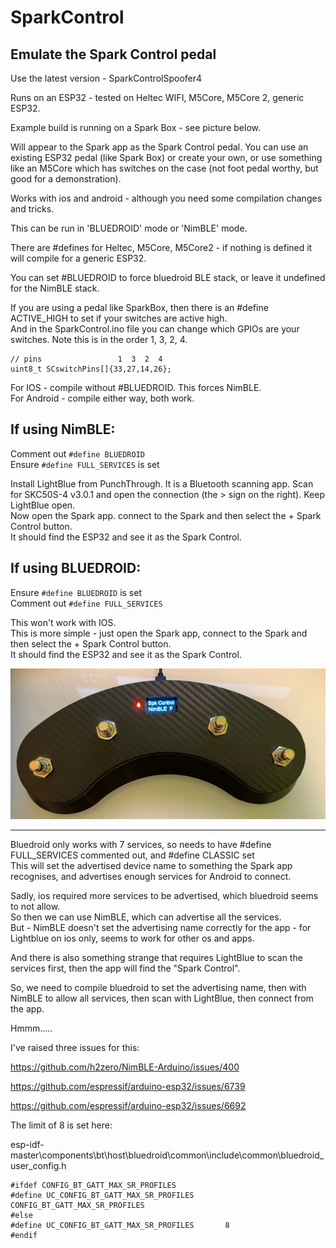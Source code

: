 # SparkControl
## Emulate the Spark Control pedal   

Use the latest version - SparkControlSpoofer4

Runs on an ESP32 - tested on Heltec WIFI, M5Core, M5Core 2, generic ESP32.   

Example build is running on a Spark Box - see picture below.   

Will appear to the Spark app as the Spark Control pedal.  You can use an existing ESP32 pedal (like Spark Box) or create your own, or use something like an M5Core which has switches on the case (not foot pedal worthy, but good for a demonstration).    

Works with ios and android - although you need some compilation changes and tricks.   

This can be run in 'BLUEDROID' mode or 'NimBLE' mode.   

There are #defines for Heltec, M5Core, M5Core2 - if nothing is defined it will compile for a generic ESP32.

You can set #BLUEDROID to force bluedroid BLE stack, or leave it undefined for the NimBLE stack.   

If you are using a pedal like SparkBox, then there is an #define ACTIVE_HIGH to set if your switches are active high.   
And in the SparkControl.ino file you can change which GPIOs are your switches.  Note this is in the order 1, 3, 2, 4.
```
// pins                 1  3  2  4
uint8_t SCswitchPins[]{33,27,14,26}; 
```

For IOS - compile without #BLUEDROID. This forces NimBLE.    
For Android - compile either way, both work.    

## If using NimBLE:    
Comment out ```#define BLUEDROID ```  
Ensure ```#define FULL_SERVICES``` is set    

Install LightBlue from PunchThrough. It is a Bluetooth scanning app. Scan for SKC50S-4 v3.0.1 and open the connection (the > sign on the right). Keep LightBlue open.    
Now open the Spark app. connect to the Spark and then select the + Spark Control button.    
It should find the ESP32 and see it as the Spark Control.    

## If using BLUEDROID:    
Ensure ```#define BLUEDROID``` is set    
Comment out  ```#define FULL_SERVICES```   

This won't work with IOS.    
This is more simple - just open the Spark app, connect to the Spark and then select the + Spark Control button.    
It should find the ESP32 and see it as the Spark Control.     



<p align="center">
  <img src="https://github.com/paulhamsh/SparkControl/blob/main/SparkBoxSparkControl.jpg" width="700" title="connections">
</p>


-------------------------------------------

Bluedroid only works with 7 services, so needs to have #define FULL_SERVICES commented out, and #define CLASSIC set  
This will set the advertised device name to something the Spark app recognises, and advertises enough services for Android to connect.   

Sadly, ios required more services to be advertised, which bluedroid seems to not allow.   
So then we can use NimBLE, which can advertise all the services.   
But - NimBLE doesn't set the advertising name correctly for the app - for Lightblue on ios only, seems to work for other os and apps.   

And there is also something strange that requires LightBlue to scan the services first, then the app will find the "Spark Control".   

So, we need to compile bluedroid to set the advertising name, then with NimBLE to allow all services, then scan with LightBlue, then connect from the app.   

Hmmm.....    

I've raised three issues for this:     

https://github.com/h2zero/NimBLE-Arduino/issues/400   

https://github.com/espressif/arduino-esp32/issues/6739

https://github.com/espressif/arduino-esp32/issues/6692

The limit of 8 is set here:

esp-idf-master\components\bt\host\bluedroid\common\include\common\bluedroid_user_config.h

```
#ifdef CONFIG_BT_GATT_MAX_SR_PROFILES
#define UC_CONFIG_BT_GATT_MAX_SR_PROFILES       CONFIG_BT_GATT_MAX_SR_PROFILES
#else
#define UC_CONFIG_BT_GATT_MAX_SR_PROFILES       8
#endif
```
